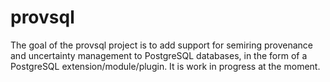 # provsql
The goal of the provsql project is to add support for semiring provenance and uncertainty management to PostgreSQL databases, in the form of a PostgreSQL extension/module/plugin. It is work in progress at the moment.
